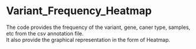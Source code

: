 # Variant_Frequency_Heatmap
The code provides the frequency of the variant, gene, caner type, samples, etc from the csv annotation file.<br>
It also provide the graphical representation in the form of Heatmap.